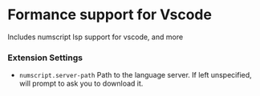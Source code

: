 # Formance support for Vscode

Includes numscript lsp support for vscode, and more

### Extension Settings

- `numscript.server-path` Path to the language server. If left unspecified, will prompt to ask you to download it.

